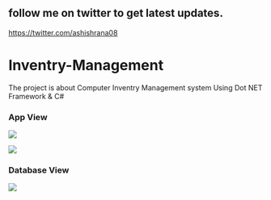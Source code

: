 ## follow me on twitter to get latest updates.
https://twitter.com/ashishrana08


# Inventry-Management
The project is about Computer Inventry Management system 
Using Dot NET Framework & C#


### App View
![](https://github.com/ashishrana080699/Inventry-Management/blob/master/Screenshot.png)

![](https://github.com/ashishrana080699/Inventry-Management/blob/master/Screenshot%20(1).png)


### Database View 
![](https://github.com/ashishrana080699/Inventry-Management/blob/master/Screenshot%20(2).png)
